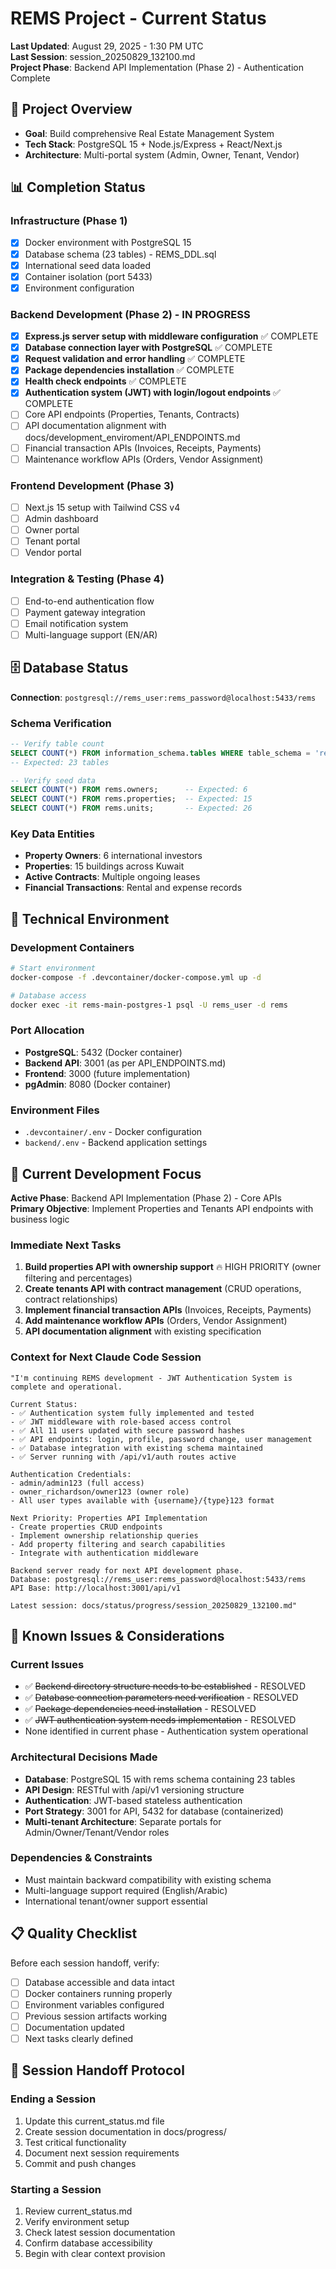 # REMS Project - Current Status

**Last Updated**: August 29, 2025 - 1:30 PM UTC  
**Last Session**: session_20250829_132100.md  
**Project Phase**: Backend API Implementation (Phase 2) - Authentication Complete

## 🎯 Project Overview

- **Goal**: Build comprehensive Real Estate Management System
- **Tech Stack**: PostgreSQL 15 + Node.js/Express + React/Next.js
- **Architecture**: Multi-portal system (Admin, Owner, Tenant, Vendor)

## 📊 Completion Status

### **Infrastructure** (Phase 1)

- [x] Docker environment with PostgreSQL 15
- [x] Database schema (23 tables) - REMS_DDL.sql
- [x] International seed data loaded
- [x] Container isolation (port 5433)
- [x] Environment configuration

### **Backend Development** (Phase 2) - IN PROGRESS

- [x] **Express.js server setup with middleware configuration** ✅ COMPLETE
- [x] **Database connection layer with PostgreSQL** ✅ COMPLETE
- [x] **Request validation and error handling** ✅ COMPLETE
- [x] **Package dependencies installation** ✅ COMPLETE
- [x] **Health check endpoints** ✅ COMPLETE
- [x] **Authentication system (JWT) with login/logout endpoints** ✅ COMPLETE
- [ ] Core API endpoints (Properties, Tenants, Contracts)
- [ ] API documentation alignment with docs/development_enviroment/API_ENDPOINTS.md
- [ ] Financial transaction APIs (Invoices, Receipts, Payments)
- [ ] Maintenance workflow APIs (Orders, Vendor Assignment)

### **Frontend Development** (Phase 3)

- [ ] Next.js 15 setup with Tailwind CSS v4
- [ ] Admin dashboard
- [ ] Owner portal
- [ ] Tenant portal
- [ ] Vendor portal

### **Integration & Testing** (Phase 4)

- [ ] End-to-end authentication flow
- [ ] Payment gateway integration
- [ ] Email notification system
- [ ] Multi-language support (EN/AR)

## 🗄️ Database Status

**Connection**: `postgresql://rems_user:rems_password@localhost:5433/rems`

### **Schema Verification**

```sql
-- Verify table count
SELECT COUNT(*) FROM information_schema.tables WHERE table_schema = 'rems';
-- Expected: 23 tables

-- Verify seed data
SELECT COUNT(*) FROM rems.owners;      -- Expected: 6
SELECT COUNT(*) FROM rems.properties;  -- Expected: 15
SELECT COUNT(*) FROM rems.units;       -- Expected: 26
```

### **Key Data Entities**

- **Property Owners**: 6 international investors
- **Properties**: 15 buildings across Kuwait
- **Active Contracts**: Multiple ongoing leases
- **Financial Transactions**: Rental and expense records

## 🔧 Technical Environment

### **Development Containers**

```bash
# Start environment
docker-compose -f .devcontainer/docker-compose.yml up -d

# Database access
docker exec -it rems-main-postgres-1 psql -U rems_user -d rems
```

### **Port Allocation**

- **PostgreSQL**: 5432 (Docker container)
- **Backend API**: 3001 (as per API_ENDPOINTS.md)
- **Frontend**: 3000 (future implementation)
- **pgAdmin**: 8080 (Docker container)

### **Environment Files**

- `.devcontainer/.env` - Docker configuration
- `backend/.env` - Backend application settings

## 🎯 Current Development Focus

**Active Phase**: Backend API Implementation (Phase 2) - Core APIs  
**Primary Objective**: Implement Properties and Tenants API endpoints with business logic

### **Immediate Next Tasks**

1. **Build properties API with ownership support** 🔥 HIGH PRIORITY (owner filtering and
   percentages)
2. **Create tenants API with contract management** (CRUD operations, contract relationships)
3. **Implement financial transaction APIs** (Invoices, Receipts, Payments)
4. **Add maintenance workflow APIs** (Orders, Vendor Assignment)
5. **API documentation alignment** with existing specification

### **Context for Next Claude Code Session**

```
"I'm continuing REMS development - JWT Authentication System is complete and operational.

Current Status:
- ✅ Authentication system fully implemented and tested
- ✅ JWT middleware with role-based access control
- ✅ All 11 users updated with secure password hashes
- ✅ API endpoints: login, profile, password change, user management
- ✅ Database integration with existing schema maintained
- ✅ Server running with /api/v1/auth routes active

Authentication Credentials:
- admin/admin123 (full access)
- owner_richardson/owner123 (owner role)
- All user types available with {username}/{type}123 format

Next Priority: Properties API Implementation
- Create properties CRUD endpoints
- Implement ownership relationship queries
- Add property filtering and search capabilities
- Integrate with authentication middleware

Backend server ready for next API development phase.
Database: postgresql://rems_user:rems_password@localhost:5433/rems
API Base: http://localhost:3001/api/v1

Latest session: docs/status/progress/session_20250829_132100.md"
```

## 🚨 Known Issues & Considerations

### **Current Issues**

- ✅ ~~Backend directory structure needs to be established~~ - RESOLVED
- ✅ ~~Database connection parameters need verification~~ - RESOLVED
- ✅ ~~Package dependencies need installation~~ - RESOLVED
- ✅ ~~JWT authentication system needs implementation~~ - RESOLVED
- None identified in current phase - Authentication system operational

### **Architectural Decisions Made**

- **Database**: PostgreSQL 15 with rems schema containing 23 tables
- **API Design**: RESTful with /api/v1 versioning structure
- **Authentication**: JWT-based stateless authentication
- **Port Strategy**: 3001 for API, 5432 for database (containerized)
- **Multi-tenant Architecture**: Separate portals for Admin/Owner/Tenant/Vendor roles

### **Dependencies & Constraints**

- Must maintain backward compatibility with existing schema
- Multi-language support required (English/Arabic)
- International tenant/owner support essential

## 📋 Quality Checklist

Before each session handoff, verify:

- [ ] Database accessible and data intact
- [ ] Docker containers running properly
- [ ] Environment variables configured
- [ ] Previous session artifacts working
- [ ] Documentation updated
- [ ] Next tasks clearly defined

## 🔄 Session Handoff Protocol

### **Ending a Session**

1. Update this current_status.md file
2. Create session documentation in docs/progress/
3. Test critical functionality
4. Document next session requirements
5. Commit and push changes

### **Starting a Session**

1. Review current_status.md
2. Verify environment setup
3. Check latest session documentation
4. Confirm database accessibility
5. Begin with clear context provision
